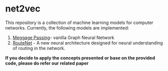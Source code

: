 # net2vec

This repository is a collection of machine learning models for computer networks.
Currently, the following models are implemented:

1. [Meggage Passing](mpnn)- vanilla Graph Neural Network
1. [RouteNet](routenet) - A new neural architecture designed for neural understanding of routing in the network.

**If you decide to apply the concepts presented or base on the provided code, please do refer our related paper**

